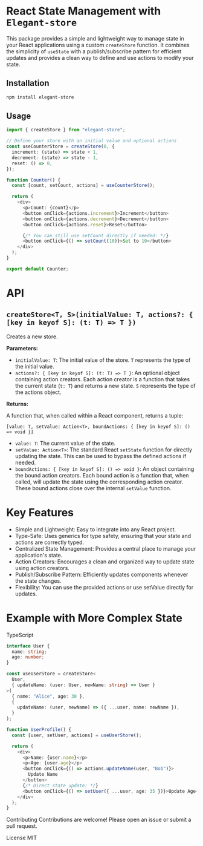 # React State Management with `Elegant-store`

This package provides a simple and lightweight way to manage state in your React applications using a custom `createStore` function. It combines the simplicity of `useState` with a publish/subscribe pattern for efficient updates and provides a clean way to define and use actions to modify your state.

## Installation

```bash
npm install elegant-store
```

## Usage

```ts
import { createStore } from "elegant-store";

// Define your store with an initial value and optional actions
const useCounterStore = createStore(0, {
  increment: (state) => state + 1,
  decrement: (state) => state - 1,
  reset: () => 0,
});

function Counter() {
  const [count, setCount, actions] = useCounterStore();

  return (
    <div>
      <p>Count: {count}</p>
      <button onClick={actions.increment}>Increment</button>
      <button onClick={actions.decrement}>Decrement</button>
      <button onClick={actions.reset}>Reset</button>

      {/* You can still use setCount directly if needed: */}
      <button onClick={() => setCount(10)}>Set to 10</button>
    </div>
  );
}

export default Counter;
```

# API

## `createStore<T, S>(initialValue: T, actions?: { [key in keyof S]: (t: T) => T })`

Creates a new store.

**Parameters:**

- `initialValue: T`: The initial value of the store. `T` represents the type of the initial value.
- `actions?: { [key in keyof S]: (t: T) => T }`: An optional object containing action creators. Each action creator is a function that takes the current state (`t: T`) and returns a new state. `S` represents the type of the actions object.

**Returns:**

A function that, when called within a React component, returns a tuple:

`[value: T, setValue: Action<T>, boundActions: { [key in keyof S]: () => void }]`

- `value: T`: The current value of the state.
- `setValue: Action<T>`: The standard React `setState` function for directly updating the state. This can be used to bypass the defined actions if needed.
- `boundActions: { [key in keyof S]: () => void }`: An object containing the bound action creators. Each bound action is a function that, when called, will update the state using the corresponding action creator. These bound actions close over the internal `setValue` function.

# Key Features

- Simple and Lightweight: Easy to integrate into any React project.
- Type-Safe: Uses generics for type safety, ensuring that your state and actions are correctly typed.
- Centralized State Management: Provides a central place to manage your application's state.
- Action Creators: Encourages a clean and organized way to update state using action creators.
- Publish/Subscribe Pattern: Efficiently updates components whenever the state changes.
- Flexibility: You can use the provided actions or use setValue directly for updates.

# Example with More Complex State

TypeScript

```ts
interface User {
  name: string;
  age: number;
}

const useUserStore = createStore<
  User,
  { updateName: (user: User, newName: string) => User }
>(
  { name: "Alice", age: 30 },
  {
    updateName: (user, newName) => ({ ...user, name: newName }),
  }
);

function UserProfile() {
  const [user, setUser, actions] = useUserStore();

  return (
    <div>
      <p>Name: {user.name}</p>
      <p>Age: {user.age}</p>
      <button onClick={() => actions.updateName(user, "Bob")}>
        Update Name
      </button>
      {/* Direct state update: */}
      <button onClick={() => setUser({ ...user, age: 35 })}>Update Age</button>
    </div>
  );
}
```

Contributing
Contributions are welcome! Please open an issue or submit a pull request.

License
MIT
